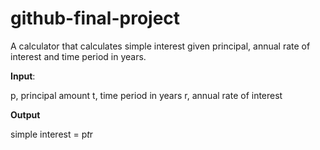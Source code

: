 # github-final-project

A calculator that calculates simple interest given principal, annual rate of interest and time period in years.

**Input**:

   p, principal amount
   t, time period in years
   r, annual rate of interest
   
**Output**

   simple interest = p*t*r
